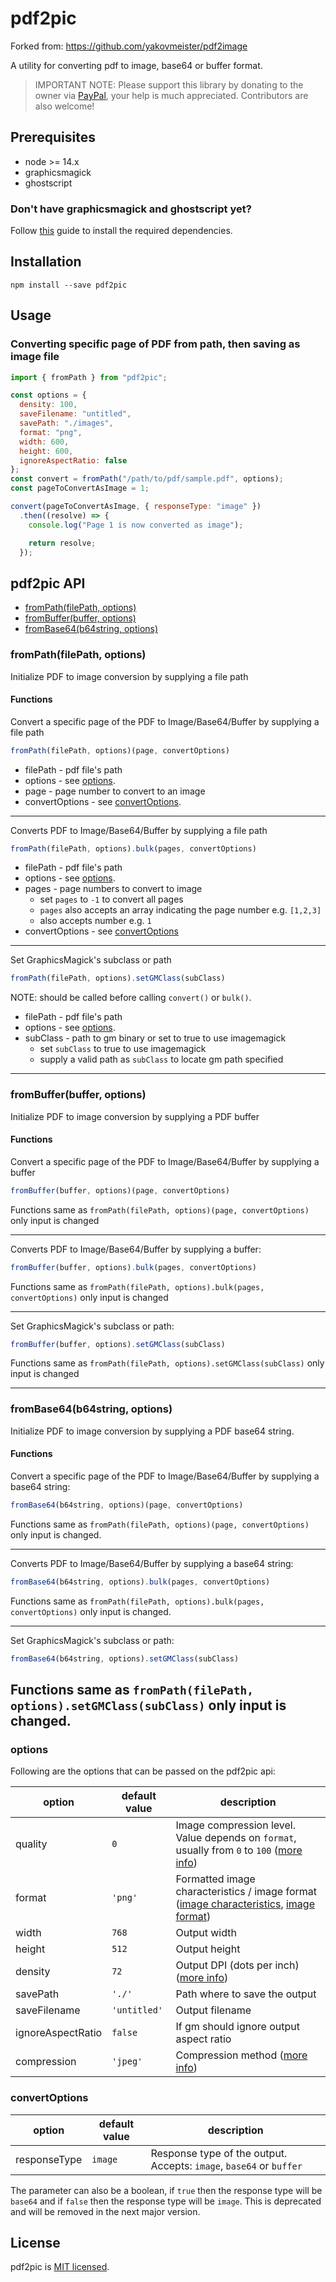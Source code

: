 # pdf2pic

Forked from: https://github.com/yakovmeister/pdf2image

A utility for converting pdf to image, base64 or buffer format.

> IMPORTANT NOTE: Please support this library by donating to the owner via [PayPal](https://www.paypal.com/paypalme/yakovmeister), your help is much appreciated. Contributors are also welcome!

## Prerequisites

* node >= 14.x 
* graphicsmagick
* ghostscript

### Don't have graphicsmagick and ghostscript yet?

Follow [this](docs/gm-installation.md) guide to install the required dependencies.

## Installation

```
npm install --save pdf2pic
```

## Usage

### Converting specific page of PDF from path, then saving as image file

```javascript
import { fromPath } from "pdf2pic";

const options = {
  density: 100,
  saveFilename: "untitled",
  savePath: "./images",
  format: "png",
  width: 600,
  height: 600,
  ignoreAspectRatio: false
};
const convert = fromPath("/path/to/pdf/sample.pdf", options);
const pageToConvertAsImage = 1;

convert(pageToConvertAsImage, { responseType: "image" })
  .then((resolve) => {
    console.log("Page 1 is now converted as image");

    return resolve;
  });
```

## pdf2pic API

- [fromPath(filePath, options)](#frompathfilepath-options)
- [fromBuffer(buffer, options)](#frombufferbuffer-options)
- [fromBase64(b64string, options)](#frombase64b64string-options)

### fromPath(filePath, options)

Initialize PDF to image conversion by supplying a file path

#### Functions

Convert a specific page of the PDF to Image/Base64/Buffer by supplying a file path

```javascript
fromPath(filePath, options)(page, convertOptions)
```
* filePath - pdf file's path
* options - see [options](#options).
* page - page number to convert to an image
* convertOptions - see [convertOptions](#convertoptions).

---

Converts PDF to Image/Base64/Buffer by supplying a file path
```javascript
fromPath(filePath, options).bulk(pages, convertOptions)
```
* filePath - pdf file's path
* options - see [options](#options).
* pages - page numbers to convert to image
  * set `pages` to `-1` to convert all pages
  * `pages` also accepts an array indicating the page number e.g. `[1,2,3]`
  * also accepts number e.g. `1`
* convertOptions - see [convertOptions](#convertoptions)

---

Set GraphicsMagick's subclass or path
```javascript
fromPath(filePath, options).setGMClass(subClass)
```
NOTE: should be called before calling `convert()` or `bulk()`.
* filePath - pdf file's path
* options - see [options](#options).
* subClass - path to gm binary or set to true to use imagemagick
  * set `subClass` to true to use imagemagick
  * supply a valid path as `subClass` to locate gm path specified

---

### fromBuffer(buffer, options)
 
Initialize PDF to image conversion by supplying a PDF buffer

#### Functions

Convert a specific page of the PDF to Image/Base64/Buffer by supplying a buffer
```javascript
fromBuffer(buffer, options)(page, convertOptions)
```

Functions same as `fromPath(filePath, options)(page, convertOptions)` only input is changed

---
Converts PDF to Image/Base64/Buffer by supplying a buffer:

```javascript
fromBuffer(buffer, options).bulk(pages, convertOptions)
```

Functions same as `fromPath(filePath, options).bulk(pages, convertOptions)` only input is changed

---
Set GraphicsMagick's subclass or path:
```javascript
fromBuffer(buffer, options).setGMClass(subClass)
```

Functions same as `fromPath(filePath, options).setGMClass(subClass)` only input is changed

---

### fromBase64(b64string, options)
Initialize PDF to image conversion by supplying a PDF base64 string.

#### Functions
Convert a specific page of the PDF to Image/Base64/Buffer by supplying a base64 string:
```javascript
fromBase64(b64string, options)(page, convertOptions)
```

Functions same as `fromPath(filePath, options)(page, convertOptions)` only input is changed.

---
Converts PDF to Image/Base64/Buffer by supplying a base64 string:

```javascript
fromBase64(b64string, options).bulk(pages, convertOptions)
```

Functions same as `fromPath(filePath, options).bulk(pages, convertOptions)` only input is changed.

---
Set GraphicsMagick's subclass or path:
```javascript
fromBase64(b64string, options).setGMClass(subClass)
```

Functions same as `fromPath(filePath, options).setGMClass(subClass)` only input is changed.
---
### options
Following are the options that can be passed on the pdf2pic api:

| option       | default value | description                  |
|--------------|--------------- |------------------------------|
| quality      | `0`            | Image compression level. Value depends on `format`, usually from `0` to `100` ([more info](http://www.graphicsmagick.org/GraphicsMagick.html#details-quality))                        |
| format       | `'png'`        | Formatted image characteristics / image format ([image characteristics](http://www.graphicsmagick.org/GraphicsMagick.html#details-format), [image format](http://www.graphicsmagick.org/formats.html)) |
| width        | `768`            | Output width                 |
| height       | `512`            | Output height                |
| density      | `72`             | Output DPI (dots per inch) ([more info](http://www.graphicsmagick.org/GraphicsMagick.html#details-density)) |
| savePath     | `'./'`         | Path where to save the output |
| saveFilename | `'untitled'`   | Output filename              |
| ignoreAspectRatio | `false`   | If gm should ignore output aspect ratio |
| compression  | `'jpeg'`       | Compression method ([more info](http://www.graphicsmagick.org/GraphicsMagick.html#details-compress)) |

### convertOptions

| option       | default value | description |
|--------------|---------------|-------------|
| responseType | `image`       | Response type of the output. Accepts: `image`, `base64` or `buffer` |

The parameter can also be a boolean, if `true` then the response type will be `base64` and if `false` then the response type will be `image`. 
This is deprecated and will be removed in the next major version.

## License
pdf2pic is [MIT licensed](LICENSE).
